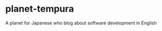 planet-tempura
==============

A planet for Japanese who blog about software development in English
